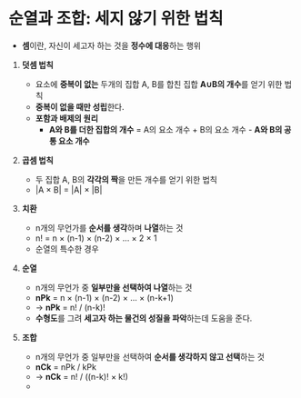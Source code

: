 # 순열과 조합: 세지 않기 위한 법칙

* **셈**이란, 자신이 세고자 하는 것을 **정수에 대응**하는 행위

1. **덧셈 법칙**
   * 요소에 **중복이 없는** 두개의 집합 A, B를 합친 집합 **A∪B의 개수**를 얻기 위한 법칙
   * **중복이 없을 때만 성립**한다.
   * **포함과 배제의 원리**
     * **A와 B를 더한 집합의 개수** = A의 요소 개수 + B의 요소 개수 - **A와 B의 공통 요소 개수**

1. **곱셈 법칙**
   * 두 집합 A, B의 **각각의 짝**을 만든 개수를 얻기 위한 법칙
   * |A × B| = |A| × |B|

1. **치환**
   * n개의 무언가를 **순서를 생각**하며 **나열**하는 것
   * n! = n × (n-1) × (n-2) × ... × 2 × 1
   * 순열의 특수한 경우

1. **순열**
   * n개의 무언가 중 **일부만을 선택하여 나열**하는 것
   * **nPk** = n × (n-1) × (n-2) × ... × (n-k+1)
   * -> **nPk** = n! / (n-k)!
   * **수형도**를 그려 **세고자 하는 물건의 성질을 파악**하는데 도움을 준다.

1. **조합**
   * n개의 무언가 중 일부만을 선택하여 **순서를 생각하지 않고 선택**하는 것
   * **nCk** = nPk / kPk
   * -> **nCk** = n! / ((n-k)! × k!)
   * 